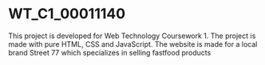 # WT_C1_00011140

This project is developed for Web Technology Coursework 1. The project is made with pure HTML, CSS and JavaScript. The website is made for a local brand Street 77 which specializes in selling fastfood products
